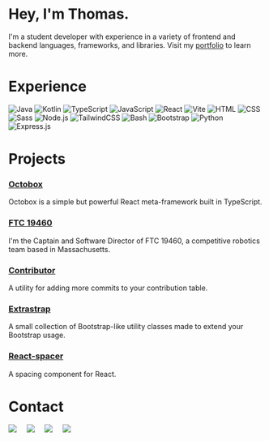 # Hey, I'm Thomas.
I'm a student developer with experience in a variety of frontend and backend languages, frameworks, and libraries. Visit my [portfolio](https://www.thomasricci.dev) to learn more.
# Experience
![Java](https://img.shields.io/badge/Java-ED8B00?style=for-the-badge&logo=java&logoColor=white)
![Kotlin](https://img.shields.io/badge/kotlin-%237F52FF.svg?style=for-the-badge&logo=kotlin&logoColor=white)
![TypeScript](https://img.shields.io/badge/TypeScript-007ACC?style=for-the-badge&logo=typescript&logoColor=white)
![JavaScript](https://img.shields.io/badge/Javascript-323330?style=for-the-badge&logo=javascript&logoColor=F7DF1E)
![React](https://img.shields.io/badge/React-20232A?style=for-the-badge&logo=react&logoColor=61DAFB)
![Vite](https://img.shields.io/badge/vite-%23646CFF.svg?style=for-the-badge&logo=vite&logoColor=white)
![HTML](https://img.shields.io/badge/HTML5-E34F26?style=for-the-badge&logo=html5&logoColor=white)
![CSS](https://img.shields.io/badge/CSS3-1572B6?style=for-the-badge&logo=css3&logoColor=white)
![Sass](https://img.shields.io/badge/Sass-CC6699?style=for-the-badge&logo=sass&logoColor=white)
![Node.js](https://img.shields.io/badge/Node.js-339933?style=for-the-badge&logo=nodedotjs&logoColor=white)
![TailwindCSS](https://img.shields.io/badge/tailwindcss-%2338B2AC.svg?style=for-the-badge&logo=tailwind-css&logoColor=white)
![Bash](https://img.shields.io/badge/GNU%20Bash-4EAA25?style=for-the-badge&logo=GNU%20Bash&logoColor=white)
![Bootstrap](https://img.shields.io/badge/Bootstrap-563D7C?style=for-the-badge&logo=bootstrap&logoColor=white)
![Python](https://img.shields.io/badge/Python-3776AB?style=for-the-badge&logo=python&logoColor=white)
![Express.js](https://img.shields.io/badge/Express.js-000000?style=for-the-badge&logo=express&logoColor=white)
# Projects
### [Octobox](https://octobox.thomasricci.dev/)
Octobox is a simple but powerful React meta-framework built in TypeScript.
### [FTC 19460](https://robotics.xbhs.net)
I'm the Captain and Software Director of FTC  19460, a competitive robotics team based in Massachusetts.
### [Contributor](https://github.com/tom-ricci/contributor)
A utility for adding more commits to your contribution table.
### [Extrastrap](https://www.npmjs.com/package/extrastrap)
A small collection of Bootstrap-like utility classes made to extend your Bootstrap usage.
### [React-spacer](https://www.npmjs.com/package/@tom-ricci/react-spacer)
A spacing component for React.
# Contact
<a href="mailto:me@thomasricci.dev"><img src="https://img.icons8.com/material-rounded/48/673ab7/e-mail-folder.png"/></a>&nbsp;&nbsp;&nbsp;&nbsp;
<a href="https://linkedin.thomasricci.dev"><img src="https://img.icons8.com/color/48/000000/linkedin.png"/></a>&nbsp;&nbsp;&nbsp;&nbsp;
<a href="https://www.npmjs.com/~tom-ricci"><img src="https://img.icons8.com/color/48/000000/npm.png"/></a>&nbsp;&nbsp;&nbsp;&nbsp;
<a href="https://twitter.com/thomasriccci"><img src="https://img.icons8.com/color/48/000000/twitter--v1.png"/></a>
